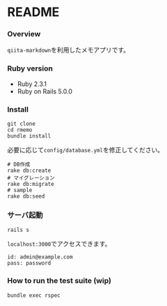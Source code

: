 # README

### Overview

`qiita-markdown`を利用したメモアプリです。

### Ruby version

* Ruby 2.3.1
* Ruby on Rails 5.0.0

### Install

```
git clone
cd rmemo
bundle install
```

必要に応じて`config/database.yml`を修正してください。


```
# DB作成
rake db:create
# マイグレーション
rake db:migrate
# sample
rake db:seed
```

### サーバ起動

```
rails s
```
`localhost:3000`でアクセスできます。

```
id: admin@example.com
pass: password
```

### How to run the test suite (wip)

```
bundle exec rspec
```


